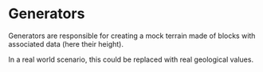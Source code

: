 # Generators

Generators are responsible for creating a mock terrain made of blocks with associated data (here their height).

In a real world scenario, this could be replaced with real geological values.
